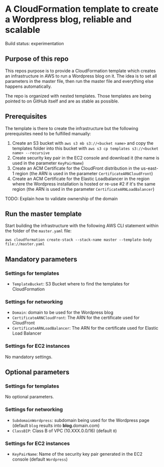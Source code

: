 # A CloudFormation template to create a Wordpress blog, reliable and scalable

Build status: experimentation

## Purpose of this repo

This repos purpose is to provide a CloudFormation template which creates an infrastructure in AWS to run a Wordpress blog on it. The idea is to set all parameters in the master file, then run the master file and everything else happens automatically.

The repo is organized with nested templates. Those templates are being pointed to on GitHub itself and are as stable as possible.

## Prerequisites

The template is there to create the infrastructure but the following prerequisites need to be fulfilled manually:

1. Create an S3 bucket with `aws s3 mb s3://<bucket name>` and copy the templates folder into this bucket with `aws s3 cp templates s3://<bucket name> --recursive`
2. Create security key pair in the EC2 console and download it (the name is used in the parameter `KeyPairName`)
3. Create an ACM Certificate for the CloudFront distribution in the us-east-1 region (the ARN is used in the parameter `CertificateARNCloudFront`)
4. Create an ACM Certificate for the Elastic Loadbalancer in the region where the Wordpress installation is hosted or re-use #2 if it's the same region (the ARN is used in the parameter `CertificateARNLoadBalancer`)

TODO: Explain how to validate ownership of the domain

## Run the master template

Start building the infrastructure with the following AWS CLI statement within the folder of the `master.yaml` file:

    aws cloudformation create-stack --stack-name master --template-body file://master.yaml

## Mandatory parameters

### Settings for templates

* `TemplateBucket`: S3 Bucket where to find the templates for CloudFormation

### Settings for networking

* `Domain`: domain to be used for the Wordpress blog
* `CertificateARNCloudFront`: The ARN for the certificate used for CloudFront
* `CertificateARNLoadBalancer`: The ARN for the certificate used for Elastic Load Balancer

### Settings for EC2 instances

No mandatory settings.

## Optional parameters

### Settings for templates

No optional parameters.

### Settings for networking

* `SubdomainWordpress`: subdomain being used for the Wordpress page (default `blog` results into **blog**.domain.com)
* `ClassBIP`: Class B of VPC (10.XXX.0.0/16) (default `0`)

### Settings for EC2 instances

* `KeyPairName`: Name of the security key pair generated in the EC2 console (default `Wordpress`)
